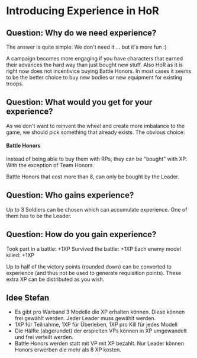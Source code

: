 # Introducing Experience in HoR

## Question: Why do we need experience?

The answer is quite simple:
We don't need it ... but it's more fun :)

A campaign becomes more engaging if you have characters that earned their advances the hard way than just bought new stuff.
Also HoR as it is right now does not incentivice buying Battle Honors. 
In most cases it seems to be the better choice to buy new bodies or new equipment for existing troops. 

## Question: What would you get for your experience?

As we don't want to reinvent the wheel and create more imbalance to the game, we should pick something that already exists.
The obvious choice:

#### Battle Honors
Instead of being able to buy them with RPs, they can be "bought" with XP. 
With the exception of Team Honors.

Battle Honors that cost more than 8, can only be bought by the Leader.

## Question: Who gains experience?

Up to 3 Soldiers can be chosen which can accumulate experience. One of them has to be the Leader.

## Question: How do you gain experience?

Took part in a battle: +1XP
Survived the battle: +1XP
Each enemy model killed: +1XP

Up to half of the victory points (rounded down) can be converted to experience (and thus not be used to generate requisition points).
These extra XP can be distributed as you wish.


## Idee Stefan  
- Es gibt pro Warband 3 Modelle die XP erhalten können. Diese können frei gewählt werden. Jeder Leader muss gewählt werden.
- 1XP für Teilnahme, 1XP für Überleben, 1XP pro Kill für jedes Modell
- Die Hälfte (abgerundet) der erspielten VPs können in XP umgewandelt und frei verteilt werden.
- Battle Honors werden statt mit VP mit XP bezahlt. Nur Leader können Honors erwerben die mehr als 8 XP kosten.
